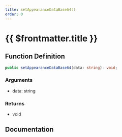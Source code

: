 ```yaml
---
title: setAppearanceDataBase64()
order: 0
---
```


# {{ $frontmatter.title }}

## Function Definition

```ts
public setAppearanceDataBase64(data: string): void;
```

### Arguments

* data: string

### Returns

* void

## Documentation

<!--@include: ./parts/setAppearanceDataBase64.md-->
